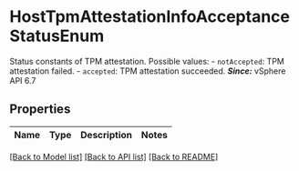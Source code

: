 # HostTpmAttestationInfoAcceptanceStatusEnum

Status constants of TPM attestation.  Possible values: - `notAccepted`: TPM attestation failed. - `accepted`: TPM attestation succeeded.    ***Since:*** vSphere API 6.7 

## Properties
Name | Type | Description | Notes
------------ | ------------- | ------------- | -------------

[[Back to Model list]](../README.md#documentation-for-models) [[Back to API list]](../README.md#documentation-for-api-endpoints) [[Back to README]](../README.md)


